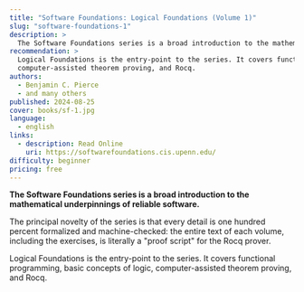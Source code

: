 ```yaml
---
title: "Software Foundations: Logical Foundations (Volume 1)"
slug: "software-foundations-1"
description: >
  The Software Foundations series is a broad introduction to the mathematical underpinnings of reliable software.
recommendation: >
  Logical Foundations is the entry-point to the series. It covers functional programming, basic concepts of logic, 
  computer-assisted theorem proving, and Rocq.
authors:
  - Benjamin C. Pierce
  - and many others
published: 2024-08-25
cover: books/sf-1.jpg
language:
  - english
links:
  - description: Read Online
    uri: https://softwarefoundations.cis.upenn.edu/
difficulty: beginner
pricing: free
---
```


**The Software Foundations series is a broad introduction to the mathematical underpinnings of reliable software.**

The principal novelty of the series is that every detail is one hundred percent formalized and machine-checked: the entire text of each volume, including the exercises, is literally a "proof script" for the Rocq prover. 

Logical Foundations is the entry-point to the series. It covers functional programming, basic concepts of logic, 
  computer-assisted theorem proving, and Rocq.